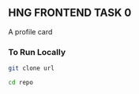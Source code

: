 ## HNG FRONTEND TASK 0
A profile card

### To Run Locally

```bash
git clone url
```

``` bash
cd repo 
```